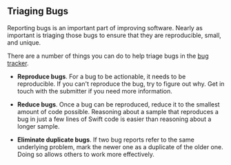 ## Triaging Bugs

Reporting bugs is an important part of improving software.
Nearly as important is triaging those bugs
to ensure that they are reproducible, small, and unique.

There are a number of things you can do to help triage bugs
in the [bug tracker][bugtracker].

- **Reproduce bugs**.
  For a bug to be actionable,
  it needs to be reproducible.
  If you can't reproduce the bug,
  try to figure out why.
  Get in touch with the submitter if you need more information.

- **Reduce bugs**.
  Once a bug can be reproduced,
  reduce it to the smallest amount of code possible.
  Reasoning about a sample that reproduces a bug in just a few lines of Swift code
  is easier than reasoning about a longer sample.

- **Eliminate duplicate bugs**.
  If two bug reports refer to the same underlying problem,
  mark the newer one as a duplicate of the older one.
  Doing so allows others to work more effectively.

[bugtracker]: https://github.com/apple/swift/issues
